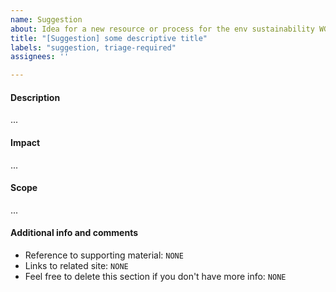 ```yaml
---
name: Suggestion
about: Idea for a new resource or process for the env sustainability WG and you are not sure if you are the right person to work on it, or you want to get feedback from others to refine the idea
title: "[Suggestion] some descriptive title"
labels: "suggestion, triage-required"
assignees: ''

---
```


<!-- Thank you for contributing to the WG!
    Please remind that an issue is not the place to ask a question.
    The README documents how to reach us https://github.com/cncf/wg-env-sustainability#meetings! 
    Thank you :) -->

#### Description
<!-- describe your idea here -->

...

#### Impact
<!-- Describe your hopes for how this would reduce risk for the cloud native ecosystem. Who will this help? How will it help them? -->

...

#### Scope
<!-- How much effort will this take? ok to provide a range of options if or "not yet determined"  -->

...

#### Additional info and comments
- Reference to supporting material: `NONE`
- Links to related site: `NONE`
- Feel free to delete this section if you don't have more info: `NONE`
